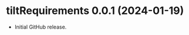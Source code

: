 <!-- NEWS.md is maintained by https://cynkra.github.io/fledge, do not edit -->

# tiltRequirements 0.0.1 (2024-01-19)

* Initial GitHub release.

